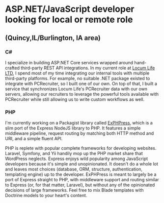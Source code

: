# ASP.NET/JavaScript developer looking for local or remote role
## (Quincy,IL/Burlington, IA area)

### C#

I specialize in building ASP.NET Core services wrapped around hand-crafted third-party REST API integrations. In my current role at [Locum Life LTD](https://www.locumlife.org), I spend most of my time integrating our internal tools with multiple third-party platforms. For example, no suitable .NET package existed to integrate with PCRecruiter, so I built one of our own. On top of that, I built a service that synchronizes Locum Life's PCRecruiter data with our own servers, allowing our recruiters to leverage the powerful tools available with PCRecruiter while still allowing us to write custom workflows as well.

### PHP

I'm currently working on a Packagist library called [ExPHPress](https://github.com/crossview-software/exphpress), which is a slim port of the Express NodeJS library to PHP. It features a simple middleware pipeline, request routing by matching both HTTP method and URI, and a simple fluent API.

PHP is replete with popular complete frameworks for developing websites. Laravel, Symfony, and Yii handily mop up the PHP market share that WordPress neglects. Express enjoys wild popularity among JavaScript developers because it's simple and unopinionated. It doesn't do a whole lot and leaves most choices (database, ORM, structure, authentication, templating engine) up to the developer. ExPHPress is meant to largely be a port of Express straight to PHP, with middleware support and routing similar to Express (or, for that matter, Laravel), but without any of the opinionated decisions of large frameworks. Feel free to mix Blade templates with Doctrine models to your heart's content.
